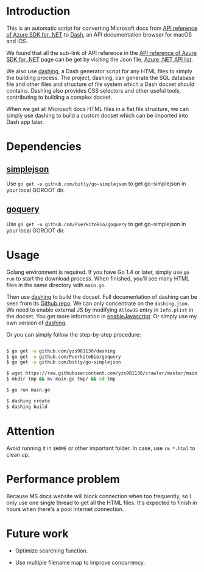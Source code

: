 # Introduction

This is an automatic script for converting Microsoft docs from [API reference of Azure SDK for .NET](https://docs.microsoft.com/en-us/dotnet/api/overview/azure/?view=azure-dotnet) to [Dash](https://kapeli.com/dash), an API documentation browser for macOS and iOS.

We found that all the sub-link of API reference in the [API reference of Azure SDK for .NET](https://docs.microsoft.com/en-us/dotnet/api/overview/azure/?view=azure-dotnet) page can be get by visiting the Json file, [Azure .NET API list](https://docs.microsoft.com/api/apibrowser/dotnet/namespaces?moniker=azure-dotnet&api-version=0.2 ). 

We also use [dashing](https://github.com/technosophos/dashing), a Dash generator script for any HTML files to simply the building process. The project, dashing, can generate the SQL database file and other files and structure of file system which a Dash docset should contains. Dashing also provides CSS selectors and other useful tools, contributing to building a complex docset.

When we get all Microsoft docs HTML files in a flat file structure, we can simply use dashing to build a custom docset which can be imported into Dash app later.

# Dependencies

## [simplejson](https://github.com/bitly/go-simplejson)

Use `go get -u github.com/bitly/go-simplejson` to get go-simplejson in your local GOROOT dir.

## [goquery](https://github.com/PuerkitoBio/goquery)

Use `go get -u github.com/PuerkitoBio/goquery` to get go-simplejson in your local GOROOT dir.

# Usage

Golang environment is required. If you have Go 1.4 or later, simply use `go run` to start the download process. When finished, you'll see many HTML files in the same directory with `main.go`.

Then use [dashing](https://github.com/technosophos/dashing) to build the docset. Full documentation of dashing can be seen from its [Github repo](https://github.com/technosophos/dashing/blob/master/README.md). We can only concentrate on the `dashing.json`. We need to enable external JS by modifying `AllowJS` entry in `Info.plist` in the docset. You get more information in [enableJavascript](https://kapeli.com/docsets#enableJavascript). Or simply use my own version of [dashing](https://github.com/yzs981130/dashing).

Or you can simply follow the step-by-step procedure:


```bash

$ go get -u github.com/yzs981130/dashing
$ go get -u github.com/PuerkitoBio/goquery
$ go get -u github.com/bitly/go-simplejson

$ wget https://raw.githubusercontent.com/yzs981130/crawler/master/main.go
$ mkdir tmp && mv main.go tmp/ && cd tmp

$ go run main.go

$ dashing create
$ dashing build

```

# Attention

Avoid running it in `$HOME` or other important folder. In case, use `rm *.html` to clean up.


# Performance problem
Because MS docs website will block connection when too frequently, so I only use one single thread to get all the HTML files. It's expected to finish in hours when there's a pool Internet connection.

# Future work

- Optimize searching function.

- Use multiple filename map to improve concurrency.